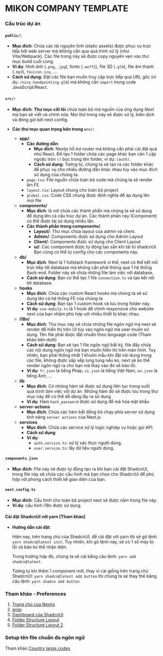 # MIKON COMPANY TEMPLATE

### Cấu trúc dự án

#### `public/`:

* **Mục đích**: Chứa các tài nguyên tĩnh (static assets) được phục vụ trực tiếp bởi web server mà không cần qua quá trình xử lý (như Vite/Webpack). Các file trong này sẽ được copy nguyên vẹn vào thư mục build cuối cùng.
* **Ví dụ**: Hình ảnh (`.png`, `.jpg`), fonts (`.woff2`), file 3D (`.glb`), file âm thanh (`.mp3`), `favicon.ico`, ...
* **Cách sử dụng:** Đặt các file bạn muốn truy cập trực tiếp qua URL gốc (ví dụ: `/nice_handpointing.glb`) mà không cần `import` trong code JavaScript/React.

#### `src/`:

* **Mục đích**: **Thư mục cốt lõi** chứa toàn bộ mã nguồn của ứng dụng *Next* mà bạn sẽ viết và chỉnh sửa. Mọi thứ trong này sẽ được xử lý, biên dịch và đóng gói bởi next config.

* **Các thư mục quan trọng bên trong `src/`:**
    * **app/**: 
        * **Các đường dẫn**:
            * **Mục đích**: Nextjs hỗ trợ router mà không cần phải cài đặt quá như React. Để tạo 1 folder chứa các page khác bạn cần 1 cặp ngoặc tròn `()` bọc trong tên folder, ví dụ: `(auth)`.
            * **Cách sử dụng**: Tương tự, chúng ta sẽ tạo ra các folder khác để phục vụ cho nhiều đường dẫn khác nhau tùy vào mục đích sử dụng của chúng ta.
        * `page.tsx`: File nguồn chứa toàn bộ code mà chúng ta sẽ render lên FE
        * `layout.tsx`: Layout chung cho toàn bộ project
        * `global.css`: Code CSS chung được định nghĩa để áp dụng lên mọi file
    * **components/**
        *  **Mục đích**: là nơi chứa các thành phần mà chúng ta sẽ sử dụng để dựng lên cả cấu trúc dự án. Các thành phần này (Component) có thể được tái sử dụng nhiều lần. 
        *  **Các thành phần trong components/**:
            * **Layout/**: Thư mục chứa layout của admin và client.
            * **Admin/**: Components được sử dụng cho Admin Layout 
            * **Client/**: Components được sử dụng cho Client Layout
            * **ui/**: Các component được tự động tạo sẵn khi tải từ shadcnUI. Bạn cũng có thể tự config cho các components này.
    * **db/**
        * **Mục đích**: Next là 1 fullstack framework vì thế, next có thể kết nối trực tiếp tới database mà không cần phải thông qua 1 hệ thống Back-end. Folder này sẽ chứa những file làm việc với database.
        * **Cách sử dụng**: Bạn có thể tạo 1 file `connection.ts` và tạo kết nối tới database.
    * **hooks**
        * **Mục đích**: Chứa các custom React hooks mà chúng ta sẽ sử dụng lên cả hệ thống FE của chúng ta 
        * **Cách sử dụng**: Bạn tạo 1 custom hook và lưu trong folder này.
        * **Ví dụ**: `use-mobile.ts` là 1 hook để chỉnh responsive cho website next của bạn nhằm phù hợp với nhiều thiết bị khác nhau.
    * **i18n/** 
        * **Mục đích**: Thư mục này sẽ chứa những file ngôn ngữ mà next sẽ render để hiển thị trên UI tùy vào ngôn ngữ mà user muốn sử dụng. Tên file phải được đặt chuẩn theo language code (Tham khảo bên dưới)
        * **Cách sử dụng**: Bạn sẽ tạo 1 file ngôn ngữ bất kỳ, file đấy chứa các nội dung ngôn ngữ mà bạn muốn hiển thị trên màn hình. Tuy nhiên, bạn phải thống nhất 1 khuôn mẫu khi đặt nội dung trong các file, không được sắp xếp lung tung nếu ko, next sẽ ko thể render ngôn ngữ ra cho bạn mà thay vào đó sẽ báo lỗi.
        * **Ví dụ**: `fr.json` là tiếng Pháp, `vi.json` là tiếng Việt Nam, `en.json` là tiếng Anh, ...
    * **lib**
        * **Mục đích**: Có những hàm sẽ được sử dụng liên tục trong suốt quá trình làm việc với dự án. Những hàm đó sẽ được lưu trong thư mục này để có thể dễ dàng lấy ra sử dụng 
        * **Ví dụ**: Hàm `hash_password` được sử dụng để mã hóa mật khẩu
    * **server-actions**
        * **Mục đích**: Chứa các hàm bất đồng bộ chạy phía server sử dụng tính năng `server actions` của Next.js. 
    * **services** 
        * **Mục đích**: Chứa các service xử lý logic nghiệp vụ hoặc gọi API.
        * **Cách sử dụng**
        * **Ví dụ**:
            - `auth.service.ts`: xử lý xác thực người dùng.
            - `user.service.ts`: lấy dữ liệu người dùng.

#### `components.json` 
* **Mục đích**: File này sẽ được tự động tạo ra khi bạn cài đặt ShadcnUI, trong file này sẽ chứa các cấu hình mà bạn chọn cho ShadcnUi để phù hợp với phong cách thiết kế giao diện của bạn.

#### `next.config.ts`
* **Mục đích**: Cấu hình cho toàn bộ project next sẽ được nằm trong file này. 
* **Ví dụ**: cấu hình i18n được sử dụng.

#### Cài đặt ShadcnUI với yarn [Tham khảo]
* **Hướng dẫn cài đặt**:

    Hiện nay, trên trang chủ của ShadcnUI, để cài đặt với yarn thì sẽ gõ lệnh `yarn shadcn@latest init`. Tuy nhiên, khi gõ lệnh này, sẽ có 1 số máy bị lỗi và báo ko thể nhận diện.

    Trong trường hợp đó, chúng ta sẽ cài bằng câu lệnh: `yarn add shadcn@latest`. 

    Tương tự khi thêm 1 component mới, thay vì cài giống trên trang chủ ShadcnUI: `yarn shadcn@latest add button` thì chúng ta sẽ thay thế bằng câu lệnh: `yarn shadcn add button` 

### Tham khảo - Preferences
1. [Trang chủ của Nextjs](https://nextjs.org/docs/app/getting-started/project-structure)
2. [wisp](https://www.wisp.blog/blog/the-ultimate-guide-to-organizing-your-nextjs-15-project-structure)
3. [Dashboard của ShadcnUI](https://ui.shadcn.com/examples/dashboard)
4. [Folder Structure Layout](https://youtu.be/gLFT1wYd7G0?si=WttGsLZkJ8T_J978)
5. [Folder Structure Layout 2](https://youtu.be/xyxrB2Aa7KE?si=pSpSRkGvwcVFiBKl)

### Setup tên file chuẩn đa ngôn ngữ

Tham khảo [Country langs codes](https://www.fincher.org/Utilities/CountryLanguageList.shtml)
